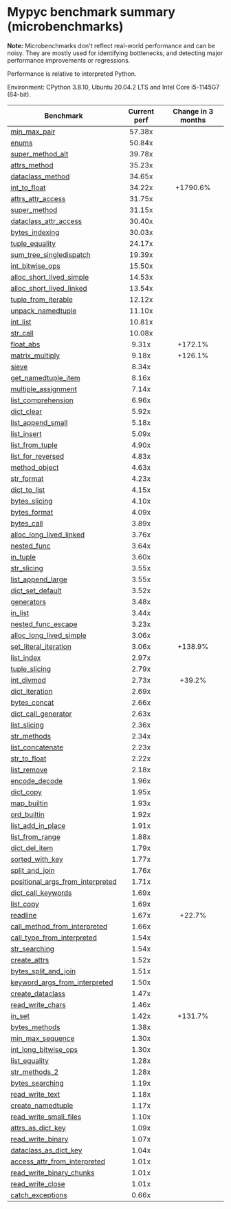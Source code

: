 # Mypyc benchmark summary (microbenchmarks)

**Note:** Microbenchmarks don't reflect real-world performance and can be noisy.
           They are mostly used for identifying bottlenecks, and detecting major performance
           improvements or regressions.

Performance is relative to interpreted Python.

Environment: CPython 3.8.10, Ubuntu 20.04.2 LTS and Intel Core i5-1145G7 (64-bit).

| Benchmark | Current perf | Change in 3 months |
| --- | :---: | :---: |
| [min_max_pair](benchmarks/min_max_pair.md) | 57.38x |  |
| [enums](benchmarks/enums.md) | 50.84x |  |
| [super_method_alt](benchmarks/super_method_alt.md) | 39.78x |  |
| [attrs_method](benchmarks/attrs_method.md) | 35.23x |  |
| [dataclass_method](benchmarks/dataclass_method.md) | 34.65x |  |
| [int_to_float](benchmarks/int_to_float.md) | 34.22x | +1790.6% |
| [attrs_attr_access](benchmarks/attrs_attr_access.md) | 31.75x |  |
| [super_method](benchmarks/super_method.md) | 31.15x |  |
| [dataclass_attr_access](benchmarks/dataclass_attr_access.md) | 30.40x |  |
| [bytes_indexing](benchmarks/bytes_indexing.md) | 30.03x |  |
| [tuple_equality](benchmarks/tuple_equality.md) | 24.17x |  |
| [sum_tree_singledispatch](benchmarks/sum_tree_singledispatch.md) | 19.39x |  |
| [int_bitwise_ops](benchmarks/int_bitwise_ops.md) | 15.50x |  |
| [alloc_short_lived_simple](benchmarks/alloc_short_lived_simple.md) | 14.53x |  |
| [alloc_short_lived_linked](benchmarks/alloc_short_lived_linked.md) | 13.54x |  |
| [tuple_from_iterable](benchmarks/tuple_from_iterable.md) | 12.12x |  |
| [unpack_namedtuple](benchmarks/unpack_namedtuple.md) | 11.10x |  |
| [int_list](benchmarks/int_list.md) | 10.81x |  |
| [str_call](benchmarks/str_call.md) | 10.08x |  |
| [float_abs](benchmarks/float_abs.md) | 9.31x | +172.1% |
| [matrix_multiply](benchmarks/matrix_multiply.md) | 9.18x | +126.1% |
| [sieve](benchmarks/sieve.md) | 8.34x |  |
| [get_namedtuple_item](benchmarks/get_namedtuple_item.md) | 8.16x |  |
| [multiple_assignment](benchmarks/multiple_assignment.md) | 7.14x |  |
| [list_comprehension](benchmarks/list_comprehension.md) | 6.96x |  |
| [dict_clear](benchmarks/dict_clear.md) | 5.92x |  |
| [list_append_small](benchmarks/list_append_small.md) | 5.18x |  |
| [list_insert](benchmarks/list_insert.md) | 5.09x |  |
| [list_from_tuple](benchmarks/list_from_tuple.md) | 4.90x |  |
| [list_for_reversed](benchmarks/list_for_reversed.md) | 4.83x |  |
| [method_object](benchmarks/method_object.md) | 4.63x |  |
| [str_format](benchmarks/str_format.md) | 4.23x |  |
| [dict_to_list](benchmarks/dict_to_list.md) | 4.15x |  |
| [bytes_slicing](benchmarks/bytes_slicing.md) | 4.10x |  |
| [bytes_format](benchmarks/bytes_format.md) | 4.09x |  |
| [bytes_call](benchmarks/bytes_call.md) | 3.89x |  |
| [alloc_long_lived_linked](benchmarks/alloc_long_lived_linked.md) | 3.76x |  |
| [nested_func](benchmarks/nested_func.md) | 3.64x |  |
| [in_tuple](benchmarks/in_tuple.md) | 3.60x |  |
| [str_slicing](benchmarks/str_slicing.md) | 3.55x |  |
| [list_append_large](benchmarks/list_append_large.md) | 3.55x |  |
| [dict_set_default](benchmarks/dict_set_default.md) | 3.52x |  |
| [generators](benchmarks/generators.md) | 3.48x |  |
| [in_list](benchmarks/in_list.md) | 3.44x |  |
| [nested_func_escape](benchmarks/nested_func_escape.md) | 3.23x |  |
| [alloc_long_lived_simple](benchmarks/alloc_long_lived_simple.md) | 3.06x |  |
| [set_literal_iteration](benchmarks/set_literal_iteration.md) | 3.06x | +138.9% |
| [list_index](benchmarks/list_index.md) | 2.97x |  |
| [tuple_slicing](benchmarks/tuple_slicing.md) | 2.79x |  |
| [int_divmod](benchmarks/int_divmod.md) | 2.73x | +39.2% |
| [dict_iteration](benchmarks/dict_iteration.md) | 2.69x |  |
| [bytes_concat](benchmarks/bytes_concat.md) | 2.66x |  |
| [dict_call_generator](benchmarks/dict_call_generator.md) | 2.63x |  |
| [list_slicing](benchmarks/list_slicing.md) | 2.36x |  |
| [str_methods](benchmarks/str_methods.md) | 2.34x |  |
| [list_concatenate](benchmarks/list_concatenate.md) | 2.23x |  |
| [str_to_float](benchmarks/str_to_float.md) | 2.22x |  |
| [list_remove](benchmarks/list_remove.md) | 2.18x |  |
| [encode_decode](benchmarks/encode_decode.md) | 1.96x |  |
| [dict_copy](benchmarks/dict_copy.md) | 1.95x |  |
| [map_builtin](benchmarks/map_builtin.md) | 1.93x |  |
| [ord_builtin](benchmarks/ord_builtin.md) | 1.92x |  |
| [list_add_in_place](benchmarks/list_add_in_place.md) | 1.91x |  |
| [list_from_range](benchmarks/list_from_range.md) | 1.88x |  |
| [dict_del_item](benchmarks/dict_del_item.md) | 1.79x |  |
| [sorted_with_key](benchmarks/sorted_with_key.md) | 1.77x |  |
| [split_and_join](benchmarks/split_and_join.md) | 1.76x |  |
| [positional_args_from_interpreted](benchmarks/positional_args_from_interpreted.md) | 1.71x |  |
| [dict_call_keywords](benchmarks/dict_call_keywords.md) | 1.69x |  |
| [list_copy](benchmarks/list_copy.md) | 1.69x |  |
| [readline](benchmarks/readline.md) | 1.67x | +22.7% |
| [call_method_from_interpreted](benchmarks/call_method_from_interpreted.md) | 1.66x |  |
| [call_type_from_interpreted](benchmarks/call_type_from_interpreted.md) | 1.54x |  |
| [str_searching](benchmarks/str_searching.md) | 1.54x |  |
| [create_attrs](benchmarks/create_attrs.md) | 1.52x |  |
| [bytes_split_and_join](benchmarks/bytes_split_and_join.md) | 1.51x |  |
| [keyword_args_from_interpreted](benchmarks/keyword_args_from_interpreted.md) | 1.50x |  |
| [create_dataclass](benchmarks/create_dataclass.md) | 1.47x |  |
| [read_write_chars](benchmarks/read_write_chars.md) | 1.46x |  |
| [in_set](benchmarks/in_set.md) | 1.42x | +131.7% |
| [bytes_methods](benchmarks/bytes_methods.md) | 1.38x |  |
| [min_max_sequence](benchmarks/min_max_sequence.md) | 1.30x |  |
| [int_long_bitwise_ops](benchmarks/int_long_bitwise_ops.md) | 1.30x |  |
| [list_equality](benchmarks/list_equality.md) | 1.28x |  |
| [str_methods_2](benchmarks/str_methods_2.md) | 1.28x |  |
| [bytes_searching](benchmarks/bytes_searching.md) | 1.19x |  |
| [read_write_text](benchmarks/read_write_text.md) | 1.18x |  |
| [create_namedtuple](benchmarks/create_namedtuple.md) | 1.17x |  |
| [read_write_small_files](benchmarks/read_write_small_files.md) | 1.10x |  |
| [attrs_as_dict_key](benchmarks/attrs_as_dict_key.md) | 1.09x |  |
| [read_write_binary](benchmarks/read_write_binary.md) | 1.07x |  |
| [dataclass_as_dict_key](benchmarks/dataclass_as_dict_key.md) | 1.04x |  |
| [access_attr_from_interpreted](benchmarks/access_attr_from_interpreted.md) | 1.01x |  |
| [read_write_binary_chunks](benchmarks/read_write_binary_chunks.md) | 1.01x |  |
| [read_write_close](benchmarks/read_write_close.md) | 1.01x |  |
| [catch_exceptions](benchmarks/catch_exceptions.md) | 0.66x |  |
